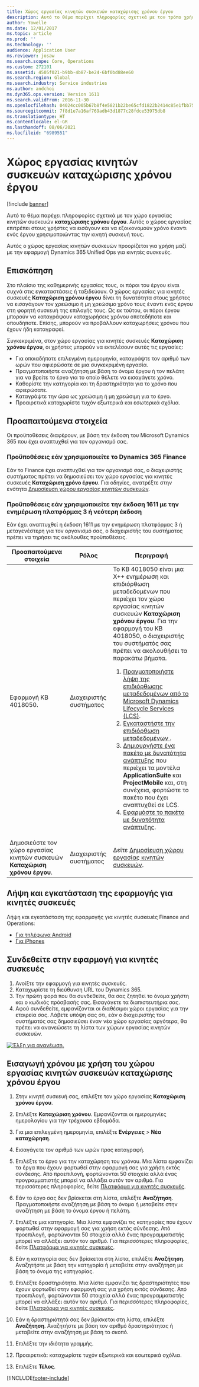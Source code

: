 ```yaml
---
title: Χώρος εργασίας κινητών συσκευών καταχώρισης χρόνου έργου
description: Αυτό το θέμα παρέχει πληροφορίες σχετικά με τον τρόπο χρήσης του χώρου εργασίας κινητών συσκευών καταχώρισης χρόνου έργου. Αυτός ο χώρος εργασίας επιτρέπει στους χρήστες να εισάγουν και να εξοικονομούν χρόνο έναντι ενός έργου χρησιμοποιώντας την κινητή συσκευή τους.
author: Yowelle
ms.date: 12/01/2017
ms.topic: article
ms.prod: ''
ms.technology: ''
audience: Application User
ms.reviewer: josaw
ms.search.scope: Core, Operations
ms.custom: 272101
ms.assetid: 4505f021-b9bb-4b87-be24-6bf0bd88ee60
ms.search.region: Global
ms.search.industry: Service industries
ms.author: andchoi
ms.dyn365.ops.version: Version 1611
ms.search.validFrom: 2016-11-30
ms.openlocfilehash: 04024cc005b67b8f4e5821b22be65cfd1822b2414c85e1fbb75c3b2ac4339dc4
ms.sourcegitcommit: 7f8d1e7a16af769adb43d1877c28fdce53975db8
ms.translationtype: HT
ms.contentlocale: el-GR
ms.lasthandoff: 08/06/2021
ms.locfileid: "6989551"
---
```

# <a name="project-time-entry-mobile-workspace"></a>Χώρος εργασίας κινητών συσκευών καταχώρισης χρόνου έργου

[!include [banner](../includes/banner.md)]

Αυτό το θέμα παρέχει πληροφορίες σχετικά με τον χώρο εργασίας κινητών συσκευών **καταχώρισης χρόνου έργου**. Αυτός ο χώρος εργασίας επιτρέπει στους χρήστες να εισάγουν και να εξοικονομούν χρόνο έναντι ενός έργου χρησιμοποιώντας την κινητή συσκευή τους.

Αυτός ο χώρος εργασίας κινητών συσκευών προορίζεται για χρήση μαζί με την εφαρμογή Dynamics 365 Unified Ops για κινητές συσκευές. 

## <a name="overview"></a>Επισκόπηση
Στο πλαίσιο της καθημερινής εργασίας τους, οι πόροι του έργου είναι συχνά στις εγκαταστάσεις ή ταξιδεύουν. Ο χώρος εργασίας για κινητές συσκευές **Καταχώριση χρόνου έργου** δίνει τη δυνατότητα στους χρήστες να εισαγάγουν τον χρεώσιμο ή μη χρεώσιμο χρόνο τους έναντι ενός έργου στη φορητή συσκευή της επιλογής τους. Ως εκ τούτου, οι πόροι έργου μπορούν να καταγράψουν καταχωρήσεις χρόνου οποτεδήποτε και οπουδήποτε. Επίσης, μπορούν να προβάλλουν καταχωρήσεις χρόνου που έχουν ήδη καταγραφεί. 

Συγκεκριμένα, στον χώρο εργασίας για κινητές συσκευές **Καταχώριση χρόνου έργου**, οι χρήστες μπορούν να εκτελέσουν αυτές τις εργασίες:

-   Για οποιαδήποτε επιλεγμένη ημερομηνία, καταγράψτε τον αριθμό των ωρών που αφιερώσατε σε μια συγκεκριμένη εργασία.
-   Πραγματοποιήστε αναζήτηση με βάση το όνομα έργου ή τον πελάτη για να βρείτε το έργο για το οποίο θέλετε να εισαγάγετε χρόνο.
-   Καθορίστε την κατηγορία και τη δραστηριότητα για το χρόνο που αφιερώσατε.
-   Καταγράψτε την ώρα ως χρεώσιμη ή μη χρεώσιμη για το έργο.
-   Προαιρετικά καταχωρίστε τυχόν εξωτερικά και εσωτερικά σχόλια.

## <a name="prerequisites"></a>Προαπαιτούμενα στοιχεία
Οι προϋποθέσεις διαφέρουν, με βάση την έκδοση του Microsoft Dynamics 365 που έχει αναπτυχθεί για τον οργανισμό σας.

### <a name="prerequisites-if-you-use-dynamics-365-finance"></a>Προϋποθέσεις εάν χρησιμοποιείτε το Dynamics 365 Finance
Εάν το Finance έχει αναπτυχθεί για τον οργανισμό σας, ο διαχειριστής συστήματος πρέπει να δημοσιεύσει τον χώρο εργασίας για κινητές συσκευές **Καταχώριση χρόνο έργου**. Για οδηγίες, ανατρέξτε στην ενότητα [Δημοσίευση χώρου εργασίας κινητών συσκευών](/dynamics365/fin-ops-core/dev-itpro/mobile-apps/publish-mobile-workspace).

### <a name="prerequisites-if-you-use-version-1611-with-platform-update-3-or-later"></a>Προϋποθέσεις εάν χρησιμοποιείτε την έκδοση 1611 με την ενημέρωση πλατφόρμας 3 ή νεότερη έκδοση
Εάν έχει αναπτυχθεί η έκδοση 1611 με την ενημέρωση πλατφόρμας 3 ή μεταγενέστερη για τον οργανισμό σας, ο διαχειριστής του συστήματος πρέπει να τηρήσει τις ακόλουθες προϋποθέσεις. 

<table>
<thead>
<tr class="header">
<th>Προαπαιτούμενα στοιχεία</th>
<th>Ρόλος</th>
<th>Περιγραφή</th>
</tr>
</thead>
<tbody>
<tr class="odd">

<td>Εφαρμογή KB 4018050.</td>
<td>Διαχειριστής συστήματος</td>
<td>Το KB 4018050 είναι μια X++ ενημέρωση και επιδιόρθωση μεταδεδομένων που περιέχει τον χώρο εργασίας κινητών συσκευών <strong>Καταχώριση χρόνου έργου</strong>. Για την εφαρμογή του KB 4018050, ο διαχειριστής του συστήματός σας πρέπει να ακολουθήσει τα παρακάτω βήματα.
<ol>
<li><a href="/dynamics365/fin-ops-core/dev-itpro/migration-upgrade/download-hotfix-lcs">Πραγματοποιήστε λήψη της επιδιόρθωσης μεταδεδομένων από το Microsoft Dynamics Lifecycle Services (LCS)</a>.</li>
<li><a href="/dynamics365/fin-ops-core/dev-itpro/migration-upgrade/install-metadata-hotfix-package">Εγκαταστήστε την επιδιόρθωση μεταδεδομένων </a>.</li>
<li><a href="/dynamics365/fin-ops-core/dev-itpro/deployment/create-apply-deployable-package">Δημιουργήστε ένα πακέτο με δυνατότητα ανάπτυξης</a> που περιέχει τα μοντέλα <strong>ApplicationSuite</strong> και <strong>ProjectMobile</strong> και, στη συνέχεια, φορτώστε το πακέτο που έχει αναπτυχθεί σε LCS.</li>
<li><a href="/dynamics365/fin-ops-core/dev-itpro/deployment/apply-deployable-package-system">Εφαρμόστε το πακέτο με δυνατότητα ανάπτυξης</a>.</li>

</ol></td>
</tr>
<tr class="even">
<td>Δημοσιεύστε τον χώρο εργασίας κινητών συσκευών <strong>Καταχώριση χρόνου έργου</strong>.</td>
<td>Διαχειριστής συστήματος</td>
<td>Δείτε <a href="/dynamics365/fin-ops-core/dev-itpro/mobile-apps/publish-mobile-workspace">Δημοσίευση χώρου εργασίας κινητών συσκευών</a>.</td>
</tr>
</tbody>
</table>

## <a name="download-and-install-the-mobile-app"></a>Λήψη και εγκατάσταση της εφαρμογής για κινητές συσκευές

Λήψη και εγκατάσταση της εφαρμογής για κινητές συσκευές Finance and Operations:

-   [Για τηλέφωνα Android](https://go.microsoft.com/fwlink/?linkid=850662)
-   [Για iPhones](https://go.microsoft.com/fwlink/?linkid=850663)

## <a name="sign-in-to-the-mobile-app"></a>Συνδεθείτε στην εφαρμογή για κινητές συσκευές
1.  Ανοίξτε την εφαρμογή για κινητές συσκευές.
2.  Καταχωρίστε τη διεύθυνση URL του Dynamics 365.
3.  Την πρώτη φορά που θα συνδεθείτε, θα σας ζητηθεί το όνομα χρήστη και ο κωδικός πρόσβασής σας. Εισαγάγετε τα διαπιστευτήρια σας.
4.  Αφού συνδεθείτε, εμφανίζονται οι διαθέσιμοι χώροι εργασίας για την εταιρεία σας. Λάβετε υπόψη σας ότι, εάν ο διαχειριστής του συστήματός σας δημοσιεύσει έναν νέο χώρο εργασίας αργότερα, θα πρέπει να ανανεώσετε τη λίστα των χώρων εργασίας κινητών συσκευών.

[![Έλξη για ανανέωση.](./media/pull-to-refresh-list-of-workspaces-183x300.png)](./media/pull-to-refresh-list-of-workspaces.png)

## <a name="enter-time-by-using-the-project-time-entry-mobile-workspace"></a>Εισαγωγή χρόνου με χρήση του χώρου εργασίας κινητών συσκευών καταχώρισης χρόνου έργου
1.  Στην κινητή συσκευή σας, επιλέξτε τον χώρο εργασίας **Καταχώριση χρόνου έργου**.
2.  Επιλέξτε **Καταχώριση χρόνου**. Εμφανίζονται οι ημερομηνίες ημερολογίου για την τρέχουσα εβδομάδα.
3.  Για μια επιλεγμένη ημερομηνία, επιλέξτε **Ενέργειες** &gt; **Νέα καταχώρηση**.
4.  Εισαγάγετε τον αριθμό των ωρών προς καταγραφή.
5.  Επιλέξτε το έργο για την καταχώρηση του χρόνου. Μια λίστα εμφανίζει τα έργα που έχουν φορτωθεί στην εφαρμογή σας για χρήση εκτός σύνδεσης. Από προεπιλογή, φορτώνονται 50 στοιχεία αλλά ένας προγραμματιστής μπορεί να αλλάξει αυτόν τον αριθμό. Για περισσότερες πληροφορίες, δείτε [Πλατφόρμα για κινητές συσκευές](/dynamics365/fin-ops-core/dev-itpro/mobile-apps/mobile-app-home-page).
6.  Εάν το έργο σας δεν βρίσκεται στη λίστα, επιλέξτε **Αναζήτηση**. Πραγματοποιήστε αναζήτηση με βάση το όνομα ή μεταβείτε στην αναζήτηση με βάση το όνομα έργου ή πελάτη.
7.  Επιλέξτε μια κατηγορία. Μια λίστα εμφανίζει τις κατηγορίες που έχουν φορτωθεί στην εφαρμογή σας για χρήση εκτός σύνδεσης. Από προεπιλογή, φορτώνονται 50 στοιχεία αλλά ένας προγραμματιστής μπορεί να αλλάξει αυτόν τον αριθμό. Για περισσότερες πληροφορίες, δείτε [Πλατφόρμα για κινητές συσκευές](/dynamics365/fin-ops-core/dev-itpro/mobile-apps/mobile-app-home-page).
8.  Εάν η κατηγορία σας δεν βρίσκεται στη λίστα, επιλέξτε **Αναζήτηση**. Αναζητήστε με βάση την κατηγορία ή μεταβείτε στην αναζήτηση με βάση το όνομα της κατηγορίας.
9.  Επιλέξτε δραστηριότητα. Μια λίστα εμφανίζει τις δραστηριότητες που έχουν φορτωθεί στην εφαρμογή σας για χρήση εκτός σύνδεσης. Από προεπιλογή, φορτώνονται 50 στοιχεία αλλά ένας προγραμματιστής μπορεί να αλλάξει αυτόν τον αριθμό. Για περισσότερες πληροφορίες, δείτε [Πλατφόρμα για κινητές συσκευές](/dynamics365/fin-ops-core/dev-itpro/mobile-apps/mobile-app-home-page).
10. Εάν η δραστηριότητά σας δεν βρίσκεται στη λίστα, επιλέξτε **Αναζήτηση**. Αναζητήστε με βάση τον αριθμό δραστηριότητας ή μεταβείτε στην αναζήτηση με βάση το σκοπό.

11. Επιλέξτε την ιδιότητα γραμμής.
12. Προαιρετικά: καταχωρίστε τυχόν εξωτερικά και εσωτερικά σχόλια.
13. Επιλέξτε **Τέλος**.


[!INCLUDE[footer-include](../includes/footer-banner.md)]